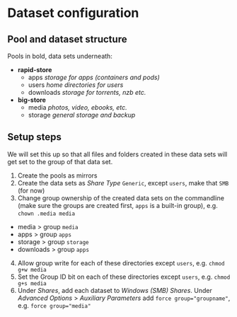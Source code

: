 # Dataset configuration

## Pool and dataset structure

Pools in bold, data sets underneath:
* __rapid-store__
  * apps _storage for apps (containers and pods)_
  * users _home directories for users_
  * downloads _storage for torrents, nzb etc._
* __big-store__
  * media _photos, video, ebooks, etc._
  * storage _general storage and backup_

## Setup steps
We will set this up so that all files and folders created in these data sets will get set to the group of that data set.

1. Create the pools as mirrors
2. Create the data sets as _Share Type_ `Generic`, except `users`, make that `SMB` (for now)
3. Change group ownership of the created data sets on the commandline (make sure the groups are created first, `apps` is a built-in group), e.g. `chown .media media`
* media > group `media`
* apps > group `apps`
* storage > group `storage`
* downloads > group `apps`
4. Allow group write for each of these directories except `users`, e.g. `chmod g+w media`
5. Set the Group ID bit on each of these directories except `users`, e.g. `chmod g+s media`
6. Under _Shares_, add each dataset to _Windows (SMB) Shares_. Under _Advanced Options_ > _Auxiliary Parameters_ add `force group="groupname"`, e.g. `force group="media"`
  
  


